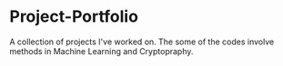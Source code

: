 # Project-Portfolio
A collection of projects I've worked on. The some of the codes involve methods in Machine Learning and Cryptopraphy.
